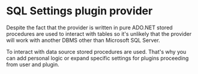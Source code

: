 # SQL Settings plugin provider
Despite the fact that the provider is written in pure ADO.NET stored procedures are used to interact with tables so it's unlikely that the provider will work with another DBMS other than Microsoft SQL Server.

To interact with data source stored procedures are used. That's why you can add personal logic or expand specific settings for plugins proceeding from user and plugin.